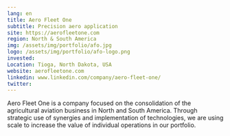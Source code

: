 ```yaml
---
lang: en
title: Aero Fleet One
subtitle: Precision aero application
site: https://aerofleetone.com
region: North & South America
img: /assets/img/portfolio/afo.jpg
logo: /assets/img/portfolio/afo-logo.png
invested:
Location: Tioga, North Dakota, USA
website: aerofleetone.com
linkedin: www.linkedin.com/company/aero-fleet-one/
twitter:
---
```


Aero Fleet One is a company focused on the consolidation of the agricultural aviation business in North and South America. Through strategic use of synergies and implementation of technologies, we are using scale to increase the value of individual operations in our portfolio.
